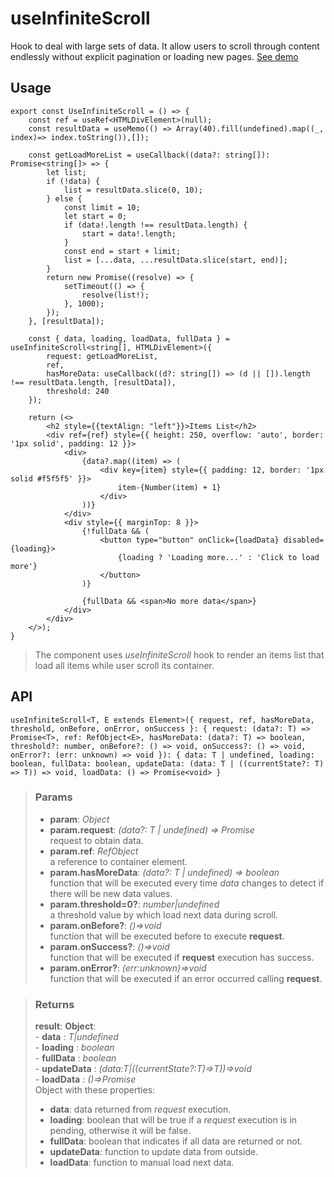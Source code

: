 # useInfiniteScroll
Hook to deal with large sets of data. It allow users to scroll through content endlessly without explicit pagination or loading new pages. [See demo](https://react-tools.ndria.dev/#/hooks/events/useInfiniteScroll)

## Usage

```tsx
export const UseInfiniteScroll = () => {
	const ref = useRef<HTMLDivElement>(null);
	const resultData = useMemo(() => Array(40).fill(undefined).map((_, index)=> index.toString()),[]);

	const getLoadMoreList = useCallback((data?: string[]): Promise<string[]> => {
		let list;
		if (!data) {
			list = resultData.slice(0, 10);
		} else {
			const limit = 10;
			let start = 0;
			if (data!.length !== resultData.length) {
				start = data!.length;
			}
			const end = start + limit;
			list = [...data, ...resultData.slice(start, end)];
		}
		return new Promise((resolve) => {
			setTimeout(() => {
				resolve(list!);
			}, 1000);
		});
	}, [resultData]);

	const { data, loading, loadData, fullData } = useInfiniteScroll<string[], HTMLDivElement>({
		request: getLoadMoreList,
		ref,
		hasMoreData: useCallback((d?: string[]) => (d || []).length !== resultData.length, [resultData]),
		threshold: 240
	});

	return (<>
		<h2 style={{textAlign: "left"}}>Items List</h2>
		<div ref={ref} style={{ height: 250, overflow: 'auto', border: '1px solid', padding: 12 }}>
			<div>
				{data?.map((item) => (
					<div key={item} style={{ padding: 12, border: '1px solid #f5f5f5' }}>
						item-{Number(item) + 1}
					</div>
				))}
			</div>
			<div style={{ marginTop: 8 }}>
				{!fullData && (
					<button type="button" onClick={loadData} disabled={loading}>
						{loading ? 'Loading more...' : 'Click to load more'}
					</button>
				)}

				{fullData && <span>No more data</span>}
			</div>
		</div>
	</>);
}
```

> The component uses _useInfiniteScroll_ hook to render an items list that load all items while user scroll its container.


## API

```tsx
useInfiniteScroll<T, E extends Element>({ request, ref, hasMoreData, threshold, onBefore, onError, onSuccess }: { request: (data?: T) => Promise<T>, ref: RefObject<E>, hasMoreData: (data?: T) => boolean, threshold?: number, onBefore?: () => void, onSuccess?: () => void, onError?: (err: unknown) => void }): { data: T | undefined, loading: boolean, fullData: boolean, updateData: (data: T | ((currentState?: T) => T)) => void, loadData: () => Promise<void> }
```


> ### Params
>
> - __param__: _Object_
> - __param.request__: _(data?: T | undefined) => Promise<T>_  
request to obtain data.
> - __param.ref__: _RefObject<E extends Element>_  
a reference to container element.
> - __param.hasMoreData__: _(data?: T | undefined) => boolean_  
function that will be executed every time _data_ changes to detect if there will be new data values.
> - __param.threshold=0?__: _number|undefined_  
a threshold value by which load next data during scroll.
> - __param.onBefore?__: _()=>void_  
function that will be executed before to execute __request__.
> - __param.onSuccess?__: _()=>void_  
function that will be executed if __request__ execution has success.
> - __param.onError?__: _(err:unknown)=>void_  
function that will be executed if an error occurred calling __request__.
>



> ### Returns
>
> __result__:  __Object__:  
    - __data__ : _T|undefined_  
    - __loading__ : _boolean_  
    - __fullData__ : _boolean_  
    - __updateData__ : _(data:T|((currentState?:T)=>T))=>void_  
    - __loadData__ : _()=>Promise<void>_  
> Object with these properties:
> - __data__: data returned from _request_ execution.
> - __loading__: boolean that will be true if a _request_ execution is in pending, otherwise it will be false.
> - __fullData__: boolean that indicates if all data are returned or not.
> - __updateData__: function to update data from outside.
> - __loadData__:  function to manual load next data.
>
